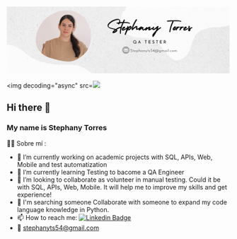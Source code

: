 <div id="header" align="center">
  <img decoding="async" src="https://github.com/stephanyts/stephanyts/blob/main/Banner%20Github.png" width="800"/>
</div>


 <img decoding="async" src=[![](https://img.shields.io/badge/LinkedIn-0077B5?style=for-the-badge&logo=linkedin&logoColor=white)](https://www.linkedin.com/in/stephany-torres-sa/)

## Hi there 👋
### My name is Stephany Torres
:woman_technologist: Sobre mí : 

- 🔭 I’m currently working on academic projects with SQL, APIs, Web, Mobile and test automatization
- 🌱 I’m currently learning Testing to bacome a QA Engineer
- 👯 I’m looking to collaborate as volunteer in manual testing. Could it be with SQL, APIs, Web, Mobile. It will help me to improve my skills and get experience!
- 🌱 I'm searching someone Collaborate with someone to expand my code language knowledge in Python.
- 📫 How to reach me: [![Linkedin Badge](https://img.shields.io/badge/-stephany-blue?style=flat&logo=Linkedin&logoColor=white)](https://www.linkedin.com/in/stephany-torres-sa/)
- 📧 stephanyts54@gmail.com 
